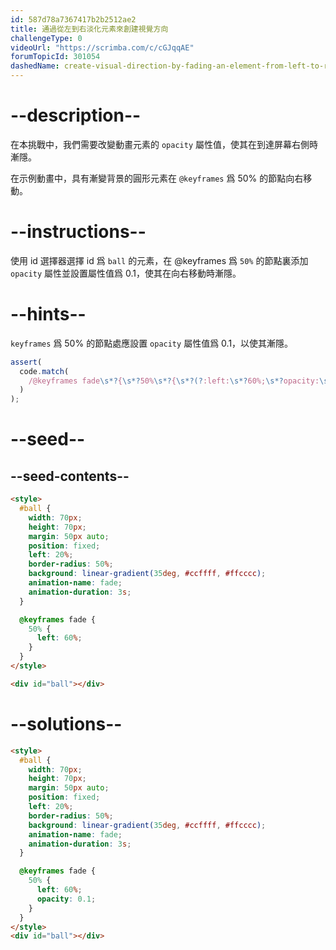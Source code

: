 ```yaml
---
id: 587d78a7367417b2b2512ae2
title: 通過從左到右淡化元素來創建視覺方向
challengeType: 0
videoUrl: "https://scrimba.com/c/cGJqqAE"
forumTopicId: 301054
dashedName: create-visual-direction-by-fading-an-element-from-left-to-right
---
```


# --description--

在本挑戰中，我們需要改變動畫元素的 `opacity` 屬性值，使其在到達屏幕右側時漸隱。

在示例動畫中，具有漸變背景的圓形元素在 `@keyframes` 爲 50% 的節點向右移動。

# --instructions--

使用 id 選擇器選擇 id 爲 `ball` 的元素，在 @keyframes 爲 `50%` 的節點裏添加 `opacity` 屬性並設置屬性值爲 0.1，使其在向右移動時漸隱。

# --hints--

`keyframes` 爲 50% 的節點處應設置 `opacity` 屬性值爲 0.1，以使其漸隱。

```js
assert(
  code.match(
    /@keyframes fade\s*?{\s*?50%\s*?{\s*?(?:left:\s*?60%;\s*?opacity:\s*?0?\.1;|opacity:\s*?0?\.1;\s*?left:\s*?60%;)/gi
  )
);
```

# --seed--

## --seed-contents--

```html
<style>
  #ball {
    width: 70px;
    height: 70px;
    margin: 50px auto;
    position: fixed;
    left: 20%;
    border-radius: 50%;
    background: linear-gradient(35deg, #ccffff, #ffcccc);
    animation-name: fade;
    animation-duration: 3s;
  }

  @keyframes fade {
    50% {
      left: 60%;
    }
  }
</style>

<div id="ball"></div>
```

# --solutions--

```html
<style>
  #ball {
    width: 70px;
    height: 70px;
    margin: 50px auto;
    position: fixed;
    left: 20%;
    border-radius: 50%;
    background: linear-gradient(35deg, #ccffff, #ffcccc);
    animation-name: fade;
    animation-duration: 3s;
  }

  @keyframes fade {
    50% {
      left: 60%;
      opacity: 0.1;
    }
  }
</style>
<div id="ball"></div>
```
